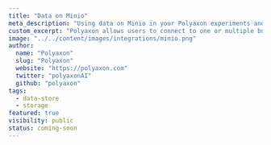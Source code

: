 ```yaml
---
title: "Data on Minio"
meta_description: "Using data on Minio in your Polyaxon experiments and jobs."
custom_excerpt: "Polyaxon allows users to connect to one or multiple buckets on Minio to access data directly on you machine learning experiments."
image: "../../content/images/integrations/minio.png"
author:
  name: "Polyaxon"
  slug: "Polyaxon"
  website: "https://polyaxon.com"
  twitter: "polyaxonAI"
  github: "polyaxon"
tags: 
  - data-store
  - storage
featured: true
visibility: public
status: coming-soon
---
```

